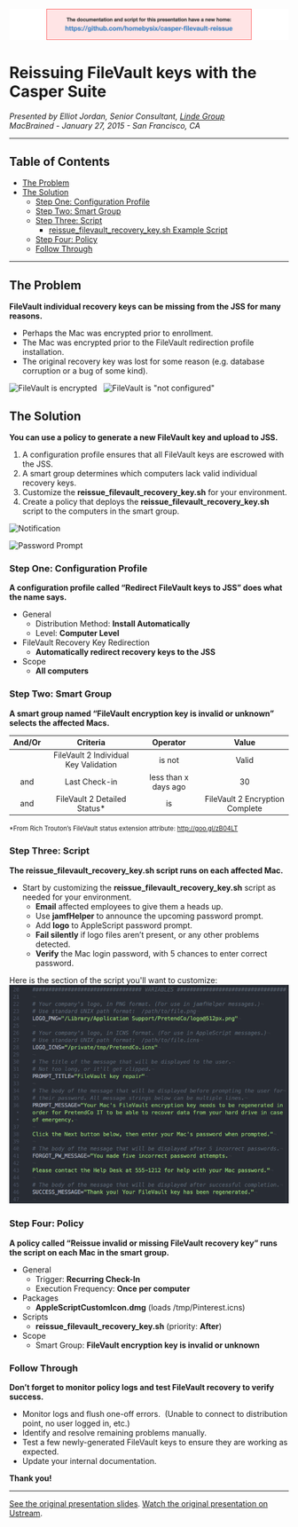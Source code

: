 [![Pointer to new GitHub repo](images/new_home.png)](https://github.com/homebysix/jss-filevault-reissue)

# Reissuing FileVault keys with the Casper Suite

_Presented by Elliot Jordan, Senior Consultant, [Linde Group](http://www.lindegroup.com)_<br />_MacBrained - January 27, 2015 - San Francisco, CA_

---

## Table of Contents

- [The Problem](#the-problem)
- [The Solution](#the-solution)
    - [Step One: Configuration Profile](#step-one-configuration-profile)
    - [Step Two: Smart Group](#step-two-smart-group)
    - [Step Three: Script](#step-three-script)
        - [reissue_filevault_recovery_key.sh Example Script](https://github.com/homebysix/misc/blob/master/2015-01-27%20MacBrained%20Reissuing%20FileVault%20Keys/reissue_filevault_recovery_key.sh)
    - [Step Four: Policy](#step-four-policy)
    - [Follow Through](#follow-through)

---

## The Problem

__FileVault individual recovery keys can be missing from the JSS for many reasons.__

- Perhaps the Mac was encrypted prior to enrollment.
- The Mac was encrypted prior to the FileVault redirection profile installation.
- The original recovery key was lost for some reason (e.g. database corruption or a bug of some kind).

![FileVault is encrypted](images/problem1.png) &nbsp; ![FileVault is "not configured"](images/problem2.png)


## The Solution

__You can use a policy to generate a new FileVault key and upload to JSS.__

1. A configuration profile ensures that all FileVault keys are escrowed with the JSS.
2. A smart group determines which computers lack valid individual recovery keys.
3. Customize the __reissue_filevault_recovery_key.sh__ for your environment.
4. Create a policy that deploys the __reissue_filevault_recovery_key.sh__ script to the computers in the smart group.

![Notification](images/notification.png)

![Password Prompt](images/password_prompt.png)


### Step One: Configuration Profile

__A configuration profile called “Redirect FileVault keys to JSS” does what the name says.__

- General
    - Distribution Method: __Install Automatically__
    - Level: __Computer Level__
- FileVault Recovery Key Redirection
    - __Automatically redirect recovery keys to the JSS__
- Scope
    - __All computers__


### Step Two: Smart Group

__A smart group named “FileVault encryption key is invalid or unknown” selects the affected Macs.__

| And/Or |                Criteria               |       Operator       |              Value              |
| :----: | :-----------------------------------: | :------------------: | :-----------------------------: |
|        | FileVault 2 Individual Key Validation |        is not        |              Valid              |
|  and   |             Last Check-in             | less than x days ago |                30               |
|  and   |      FileVault 2 Detailed Status*     |          is          | FileVault 2 Encryption Complete |

<span style="font-size: 0.8em;">*From Rich Trouton’s FileVault status extension attribute: http://goo.gl/zB04LT</span>


### Step Three: Script

__The reissue_filevault_recovery_key.sh script runs on each affected Mac.__

- Start by customizing the __reissue_filevault_recovery_key.sh__ script as needed for your environment.
    - __Email__ affected employees to give them a heads up.
    - Use __jamfHelper__ to announce the upcoming password prompt.
    - Add __logo__ to AppleScript password prompt.
    - __Fail silently__ if logo files aren’t present, or any other problems detected.
    - __Verify__ the Mac login password, with 5 chances to enter correct password.

Here is the section of the script you'll want to customize:
![Script screenshot](images/script.png)


### Step Four: Policy

__A policy called “Reissue invalid or missing FileVault recovery key” runs the script on each Mac in the smart group.__

- General
    - Trigger: __Recurring Check-In__
    - Execution Frequency: __Once per computer__
- Packages
    - __AppleScriptCustomIcon.dmg__ (loads /tmp/Pinterest.icns)
- Scripts
    - __reissue_filevault_recovery_key.sh__ (priority: __After__)
- Scope
    - Smart Group: __FileVault encryption key is invalid or unknown__


### Follow Through

__Don’t forget to monitor policy logs and test FileVault recovery to verify success.__

- Monitor logs and flush one-off errors.  (Unable to connect to distribution point, no user logged in, etc.)
- Identify and resolve remaining problems manually.
- Test a few newly-generated FileVault keys to ensure they are working as expected.
- Update your internal documentation. 


__Thank you!__


---

[See the original presentation slides](https://github.com/homebysix/misc/blob/master/2015-01-27%20MacBrained%20Reissuing%20FileVault%20Keys/MacBrained%20FileVault%20Reissue%20Slides.pdf).
[Watch the original presentation on Ustream](http://www.ustream.tv/recorded/58111140).
